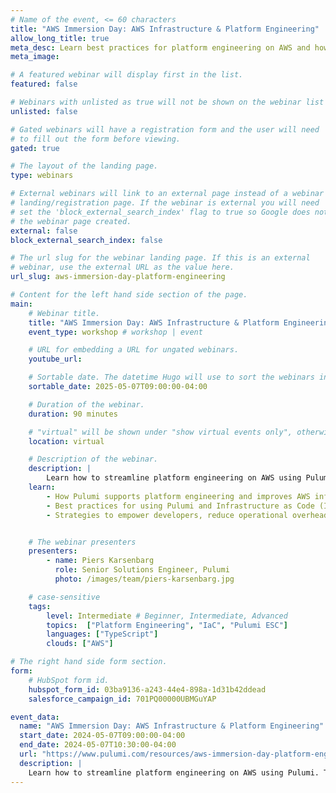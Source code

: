 ```yaml
---
# Name of the event, <= 60 characters
title: "AWS Immersion Day: AWS Infrastructure & Platform Engineering"
allow_long_title: true
meta_desc: Learn best practices for platform engineering on AWS and how Pulumi simplifies infrastructure management, enhances security, and automates cloud operations.
meta_image:

# A featured webinar will display first in the list.
featured: false

# Webinars with unlisted as true will not be shown on the webinar list
unlisted: false

# Gated webinars will have a registration form and the user will need
# to fill out the form before viewing.
gated: true

# The layout of the landing page.
type: webinars

# External webinars will link to an external page instead of a webinar
# landing/registration page. If the webinar is external you will need
# set the 'block_external_search_index' flag to true so Google does not index
# the webinar page created.
external: false
block_external_search_index: false

# The url slug for the webinar landing page. If this is an external
# webinar, use the external URL as the value here.
url_slug: aws-immersion-day-platform-engineering

# Content for the left hand side section of the page.
main:
    # Webinar title.
    title: "AWS Immersion Day: AWS Infrastructure & Platform Engineering"
    event_type: workshop # workshop | event

    # URL for embedding a URL for ungated webinars.
    youtube_url: 

    # Sortable date. The datetime Hugo will use to sort the webinars in date order.
    sortable_date: 2025-05-07T09:00:00-04:00

    # Duration of the webinar.
    duration: 90 minutes

    # "virtual" will be shown under "show virtual events only", otherwise shown as City, State (seattle, wa)
    location: virtual

    # Description of the webinar.
    description: |
        Learn how to streamline platform engineering on AWS using Pulumi. This AWS Immersion Day workshop covers best practices for platform engineering on AWS, using Infrastructure as Code (IaC) to automate infrastructure, strengthen security with short-lived credentials, and gain visibility into AWS environments. You will also learn how Pulumi integrates with AWS services like CDK constructs, AWS Secrets Manager, and AWS Systems Manager Parameter Store to enhance automation, security, and scalability.
    learn:
        - How Pulumi supports platform engineering and improves AWS infrastructure management.
        - Best practices for using Pulumi and Infrastructure as Code (IaC) across AWS and multi-cloud environments.
        - Strategies to empower developers, reduce operational overhead, and improve your organization's security posture using Pulumi's ecosystem.


    # The webinar presenters
    presenters:
        - name: Piers Karsenbarg
          role: Senior Solutions Engineer, Pulumi
          photo: /images/team/piers-karsenbarg.jpg

    # case-sensitive
    tags:
        level: Intermediate # Beginner, Intermediate, Advanced
        topics:  ["Platform Engineering", "IaC", "Pulumi ESC"]
        languages: ["TypeScript"]
        clouds: ["AWS"]

# The right hand side form section.
form:
    # HubSpot form id.
    hubspot_form_id: 03ba9136-a243-44e4-898a-1d31b42ddead
    salesforce_campaign_id: 701PQ00000UBMGuYAP

event_data:
  name: "AWS Immersion Day: AWS Infrastructure & Platform Engineering"
  start_date: 2024-05-07T09:00:00-04:00
  end_date: 2024-05-07T10:30:00-04:00
  url: "https://www.pulumi.com/resources/aws-immersion-day-platform-engineering/"
  description: |
    Learn how to streamline platform engineering on AWS using Pulumi. This AWS Immersion Day workshop covers best practices for platform engineering on AWS, using Infrastructure as Code (IaC) to automate infrastructure, strengthen security with short-lived credentials, and gain visibility into AWS environments. You will also learn how Pulumi integrates with AWS services like CDK constructs, AWS Secrets Manager, and AWS Systems Manager Parameter Store to enhance automation, security, and scalability.
---
```

